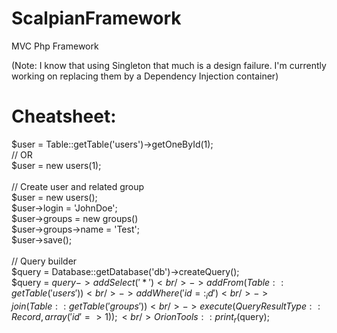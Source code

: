 ScalpianFramework
=================

MVC Php Framework

(Note: I know that using Singleton that much is a design failure. I'm currently working on replacing them by a Dependency Injection container)

Cheatsheet:
===========

$user = Table::getTable('users')->getOneById(1);<br />
// OR<br />
$user = new users(1);<br />
<br />
// Create user and related group<br />
$user = new users();<br />
$user->login = 'JohnDoe';<br />
$user->groups = new groups()<br />
$user->groups->name = 'Test';<br />
$user->save();<br />
<br />
// Query builder<br />
$query = Database::getDatabase('db')->createQuery();<br />
$query = $query->addSelect('*')<br />
               ->addFrom(Table::getTable('users'))<br />
               ->addWhere('id = :_id')<br />
               ->join(Table::getTable('groups'))<br />
               ->execute(QueryResultType::Record, array('id' => 1));<br />
OrionTools::print_r($query);
